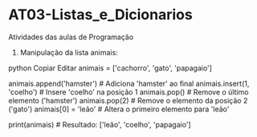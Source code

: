 # AT03-Listas_e_Dicionarios
Atividades das aulas de Programação

1) Manipulação da lista animais:

python
Copiar
Editar
animais = ['cachorro', 'gato', 'papagaio']

animais.append('hamster')         # Adiciona 'hamster' ao final
animais.insert(1, 'coelho')       # Insere 'coelho' na posição 1
animais.pop()                     # Remove o último elemento ('hamster')
animais.pop(2)                    # Remove o elemento da posição 2 ('gato')
animais[0] = 'leão'               # Altera o primeiro elemento para 'leão'

print(animais)  # Resultado: ['leão', 'coelho', 'papagaio']
